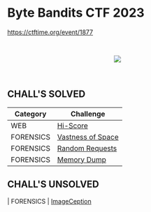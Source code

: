 # Byte Bandits CTF 2023
https://ctftime.org/event/1877

<br>
<p align="center">
  <a href="https://noescape.live/challenges" target="_blank">
    <img src="https://ctftime.org/media/cache/66/c1/66c1422140ff8c5dc9d70018b6f03a9a.png">
  </a>
</p>

<br>

## CHALL'S SOLVED

| Category  | Challenge |
| --------- | --------- |
| WEB       | [Hi-Score](https://github.com/nopedawn/CTF/tree/main/ByteBanditsCTF23/WEB/#hi-score)
| FORENSICS | [Vastness of Space](https://github.com/nopedawn/CTF/tree/main/ByteBanditsCTF23/FORENSICS/#vastness-of-space)
| FORENSICS | [Random Requests](https://github.com/nopedawn/CTF/tree/main/ByteBanditsCTF23/FORENSICS/#random-requests)
| FORENSICS | [Memory Dump](https://github.com/nopedawn/CTF/tree/main/ByteBanditsCTF23/FORENSICS/#memory-dump)

## CHALL'S UNSOLVED
| FORENSICS | [ImageCeption](https://github.com/nopedawn/CTF/tree/main/ByteBanditsCTF23/FORENSICS/#imageception)
